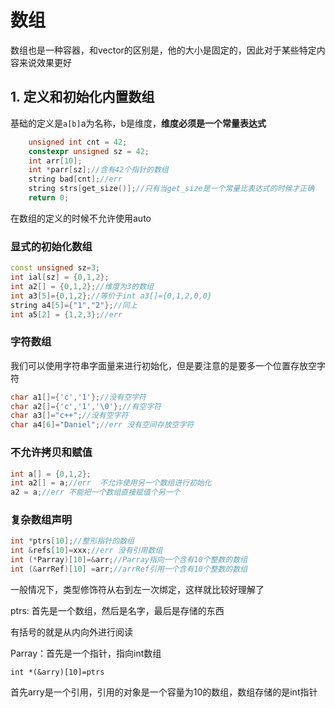 # 数组

数组也是一种容器，和vector的区别是，他的大小是固定的，因此对于某些特定内容来说效果更好

## 1. 定义和初始化内置数组

基础的定义是`a[b]`a为名称，b是维度，**维度必须是一个常量表达式**

```c++
	unsigned int cnt = 42;
	constexpr unsigned sz = 42;
	int arr[10];
	int *parr[sz];//含有42个指针的数组
	string bad[cnt];//err
	string strs[get_size()];//只有当get_size是一个常量比表达式的时候才正确
	return 0;

```

在数组的定义的时候不允许使用auto

### 显式的初始化数组

```c++
const unsigned sz=3;
int ial[sz] = {0,1,2};
int a2[] = {0,1,2};//维度为3的数组
int a3[5]={0,1,2};//等价于int a3[]={0,1,2,0,0}
string a4[5]={"1","2"};//同上
int a5[2] = {1,2,3};//err
```

### 字符数组

我们可以使用字符串字面量来进行初始化，但是要注意的是要多一个位置存放空字符

```c++
char a1[]={'c','1'};//没有空字符
char a2[]={'c','1','\0'};//有空字符
char a3[]="c++";//没有空字符
char a4[6]="Daniel";//err 没有空间存放空字符
```

### 不允许拷贝和赋值

```c++
int a[] = {0,1,2};
int a2[] = a;//err  不允许使用另一个数组进行初始化
a2 = a;//err 不能把一个数组直接赋值个另一个
```

### 复杂数组声明

```c++
int *ptrs[10];//整形指针的数组
int &refs[10]=xxx;//err 没有引用数组
int (*Parray)[10]=&arr;//Parray指向一个含有10个整数的数组
int (&arrRef)[10] =arr;//arrRef引用一个含有10个整数的数组
```

一般情况下，类型修饰符从右到左一次绑定，这样就比较好理解了

ptrs: 首先是一个数组，然后是名字，最后是存储的东西

有括号的就是从内向外进行阅读

Parray：首先是一个指针，指向int数组



`int *(&arry)[10]=ptrs`

首先arry是一个引用，引用的对象是一个容量为10的数组，数组存储的是int指针

